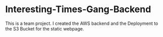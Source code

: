 # Interesting-Times-Gang-Backend
This is a team project.
I created the AWS backend and the Deployment to the S3 Bucket for the static webpage.

